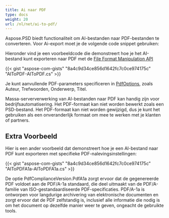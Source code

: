 ```yaml
---
title: Ai naar PDF
type: docs
weight: 20
url: /nl/net/ai-to-pdf/
---
```


Aspose.PSD biedt functionaliteit om AI-bestanden naar PDF-bestanden te converteren. Voor Ai-export moet je de volgende code snippet gebruiken:

Hieronder vind je een voorbeeldcode die demonstreert hoe je het AI-bestand kunt exporteren naar PDF met de [File Format Manipulation API](/nl/psd/net/manipulate-different-image-file-formats/)

{{< gist "aspose-com-gists" "8a4c9d34ce856d1642fc7c0ce974175c" "AIToPDF-AIToPDF.cs" >}}

Je kunt aanvullende PDF-parameters specificeren in [PdfOptions](https://reference.aspose.com/psd/net/aspose.psd.imageoptions/pdfoptions), zoals Auteur, Trefwoorden, Onderwerp, Titel.

Massa-serververwerking van AI-bestanden naar PDF kan handig zijn voor bedrijfsautomatisering. Het PDF-formaat kan niet worden bewerkt zoals een PSD-bestand. Het PDF-formaat kan niet worden gewijzigd, dus je kunt het gebruiken als een onveranderlijk formaat om mee te werken met je klanten of partners.

## Extra Voorbeeld

Hier is een ander voorbeeld dat demonstreert hoe je een AI-bestand naar PDF kunt exporteren met specifieke PDF-nalevingsinstellingen:

{{< gist "aspose-com-gists" "8a4c9d34ce856d1642fc7c0ce974175c" "AIToPDFA1a-AIToPDFA1a.cs" >}}

De optie PdfComplianceVersion.PdfA1a zorgt ervoor dat de gegenereerde PDF voldoet aan de PDF/A-1a standaard, die deel uitmaakt van de PDF/A-familie van ISO-gestandaardiseerde PDF-specificaties. PDF/A-1a is ontworpen voor langdurige archivering van elektronische documenten en zorgt ervoor dat de PDF zelfstandig is, inclusief alle informatie die nodig is om het document op dezelfde manier weer te geven, ongeacht de gebruikte tools.
